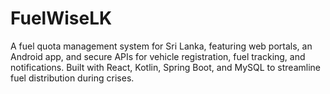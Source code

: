 # FuelWiseLK
A fuel quota management system for Sri Lanka, featuring web portals, an Android app, and secure APIs for vehicle registration, fuel tracking, and notifications. Built with React, Kotlin, Spring Boot, and MySQL to streamline fuel distribution during crises.
